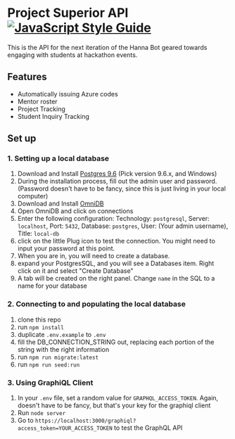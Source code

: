 # Project Superior API [![JavaScript Style Guide](https://img.shields.io/badge/code_style-standard-brightgreen.svg)](https://standardjs.com)

This is the API for the next iteration of the Hanna Bot geared towards engaging with students at hackathon events.

## Features
* Automatically issuing Azure codes
* Mentor roster
* Project Tracking
* Student Inquiry Tracking

## Set up
### 1. Setting up a local database
1. Download and Install [Postgres 9.6](https://www.enterprisedb.com/downloads/postgres-postgresql-downloads) (Pick version 9.6.x, and Windows)
1. During the installation process, fill out the admin user and password.  (Password doesn't have to be fancy, since this is just living in your local computer)
1. Download and Install [OmniDB](https://www.omnidb.org/en/)
1. Open OmniDB and click on connections
1. Enter the following configuration: Technology: `postgresql`, Server: `localhost`, Port: `5432`, Database: `postgres`, User: (Your admin username), Title: `local-db`
1. click on the little Plug icon to test the connection.  You might need to input your password at this point.
1. When you are in, you will need to create a database.
1. expand your PostgresSQL, and you will see a Databases item.  Right click on it and select "Create Database"
1. A tab will be created on the right panel.  Change `name` in the SQL to a name for your database

### 2. Connecting to and populating the local database
1. clone this repo
1. run `npm install`
1. duplicate `.env.example` to `.env`
1. fill the DB_CONNECTION_STRING out, replacing each portion of the string with the right information 
1. run `npm run migrate:latest`
1. run `npm run seed:run`

### 3. Using GraphiQL Client
1. In your `.env` file, set a random value for `GRAPHQL_ACCESS_TOKEN`.  Again, doesn't have to be fancy, but that's your key for the graphiql client
2. Run `node server`
3. Go to `https://localhost:3000/graphiql?access_token=YOUR_ACCESS_TOKEN` to test the GraphQL API
